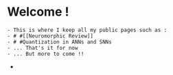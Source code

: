 # Welcome !
	- This is where I keep all my public pages such as :
	- # #[[Neuromorphic Review]]
	- # #Quantization in ANNs and SNNs
	- ... That's it for now
	- ... But more to come !!
-